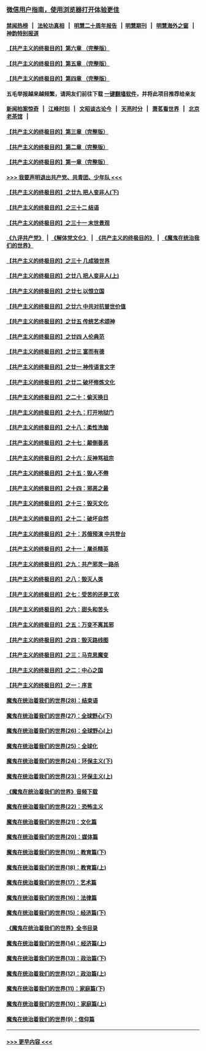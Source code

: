 ### [微信用户指南，使用浏览器打开体验更佳](https://github.com/gfw-breaker/banned-news1/blob/master/indexes/wechat-guide.md?t=0)
#### [禁闻热榜](热点新闻.md?t=0)  &nbsp;&nbsp;|&nbsp;&nbsp; [法轮功真相](https://github.com/gfw-breaker/truth/blob/master/README.md?t=0) &nbsp;&nbsp;|&nbsp;&nbsp; [明慧二十周年报告](https://github.com/gfw-breaker/mh-reports/blob/master/README.md?t=0) &nbsp;&nbsp;|&nbsp;&nbsp;[明慧期刊](https://github.com/gfw-breaker/mh-qikan) &nbsp;&nbsp;|&nbsp;&nbsp; [明慧海外之窗](https://github.com/gfw-breaker/mh-news/blob/master/README.md?t=0) &nbsp;&nbsp;|&nbsp;&nbsp; [神韵特别报道](https://github.com/gfw-breaker/mh-news/blob/master/shenyun.md?t=0)
#### [【共产主义的终极目的】第六章 （完整版）](../pages/nsc422/n11428913.md?t=02170411) 
#### [【共产主义的终极目的】第五章 （完整版）](../pages/nsc422/n11428912.md?t=02170411) 
#### [【共产主义的终极目的】第四章 （完整版）](../pages/nsc422/n11428907.md?t=02170411) 
#### 五毛举报越来越频繁，请网友们前往下载 [一键翻墙软件](https://github.com/gfw-breaker/ssr-accounts)，并将此项目推荐给亲友
#### [新闻拍案惊奇](https://github.com/gfw-breaker/banned-news1/blob/master/pages/link4.md) &nbsp;&nbsp;|&nbsp;&nbsp; [江峰时刻](https://github.com/gfw-breaker/banned-news1/blob/master/pages/link4.md) &nbsp;&nbsp;|&nbsp;&nbsp; [文昭谈古论今](https://github.com/gfw-breaker/banned-news1/blob/master/pages/link4.md) &nbsp;&nbsp;|&nbsp;&nbsp; [天亮时分](https://github.com/gfw-breaker/banned-news1/blob/master/pages/link4.md) &nbsp;&nbsp;|&nbsp;&nbsp; [萧茗看世界](https://github.com/gfw-breaker/banned-news1/blob/master/pages/link4.md) &nbsp;&nbsp;|&nbsp;&nbsp; [北京老茶馆](https://github.com/gfw-breaker/banned-news1/blob/master/pages/link4.md) &nbsp;&nbsp;|&nbsp;&nbsp; 
#### [【共产主义的终极目的】第三章（完整版）](../pages/nsc422/n11428848.md?t=02170411) 
#### [【共产主义的终极目的】第二章（完整版）](../pages/nsc422/n11428831.md?t=02170411) 
#### [【共产主义的终极目的】第一章（完整版）](../pages/nsc422/n11417651.md?t=02170411) 
#### [>>> 我要声明退出共产党、共青团、少年队 <<<](https://github.com/begood0513/goodnews/blob/master/quit/letter.md) 
#### [【共产主义的终极目的】之廿九 把人变非人(下)](../pages/nsc422/n11344140.md?t=02170411) 
#### [【共产主义的终极目的】之三十二 结语](../pages/nsc422/n11360535.md?t=02170411) 
#### [【共产主义的终极目的】之三十一 末世景观](../pages/nsc422/n11351129.md?t=02170411) 
#### [《九评共产党》](https://github.com/begood0513/9ping.md/blob/master/README.md) &nbsp;|&nbsp; [《解体党文化》](../../../../jtdwh.md/blob/master/README.md)  &nbsp;|&nbsp; [《共产主义的终极目的》](../../../../gczydzjmd.md/blob/master/README.md) &nbsp;|&nbsp; [《魔鬼在统治我们的世界》](../../../../mgztzwmdsj.md/blob/master/README.md) 
#### [【共产主义的终极目的】之三十 几成狼世界](../pages/nsc422/n11348280.md?t=02170411) 
#### [【共产主义的终极目的】之廿八 把人变非人(上)](../pages/nsc422/n11340492.md?t=02170411) 
#### [【共产主义的终极目的】之廿七 以恨立国](../pages/nsc422/n11336944.md?t=02170411) 
#### [【共产主义的终极目的】之廿六 中共对抗普世价值](../pages/nsc422/n11324785.md?t=02170411) 
#### [【共产主义的终极目的】之廿五 传统艺术颂神](../pages/nsc422/n11296396.md?t=02170411) 
#### [【共产主义的终极目的】之廿四 人伦典范](../pages/nsc422/n11296397.md?t=02170411) 
#### [【共产主义的终极目的】之廿三 富而有德](../pages/nsc422/n11283598.md?t=02170411) 
#### [【共产主义的终极目的】之廿一 神传语言文字](../pages/nsc422/n11263265.md?t=02170411) 
#### [【共产主义的终极目的】之廿二 破坏修炼文化](../pages/nsc422/n11245728.md?t=02170411) 
#### [【共产主义的终极目的】之二十：偷天换日](../pages/nsc422/n11238846.md?t=02170411) 
#### [【共产主义的终极目的】之十九：打开地狱门](../pages/nsc422/n11206376.md?t=02170411) 
#### [【共产主义的终极目的】之十八：柔性洗脑](../pages/nsc422/n11199994.md?t=02170411) 
#### [【共产主义的终极目的】之十七：颠倒善恶](../pages/nsc422/n11179782.md?t=02170411) 
#### [【共产主义的终极目的】之十六：反神骂祖宗](../pages/nsc422/n11166798.md?t=02170411) 
#### [【共产主义的终极目的】之十五：毁人不倦](../pages/nsc422/n11166792.md?t=02170411) 
#### [【共产主义的终极目的】之十四：邪恶之最](../pages/nsc422/n11150249.md?t=02170411) 
#### [【共产主义的终极目的】之十三：毁灭文化](../pages/nsc422/n11135227.md?t=02170411) 
#### [【共产主义的终极目的】之十二：破坏自然](../pages/nsc422/n11135214.md?t=02170411) 
#### [【共产主义的终极目的】之十：苏俄预演 中共登台](../pages/nsc422/n11118424.md?t=02170411) 
#### [【共产主义的终极目的】之十一：屠杀精英](../pages/nsc422/n11118442.md?t=02170411) 
#### [【共产主义的终极目的】之九：共产邪灵一路杀](../pages/nsc422/n11114139.md?t=02170411) 
#### [【共产主义的终极目的】之八：毁灭人类](../pages/nsc422/n11108503.md?t=02170411) 
#### [【共产主义的终极目的】之七：受苦的还是工农](../pages/nsc422/n11101809.md?t=02170411) 
#### [【共产主义的终极目的】之六：甜头和苦头](../pages/nsc422/n11096971.md?t=02170411) 
#### [【共产主义的终极目的】之五：万变不离其邪](../pages/nsc422/n11091285.md?t=02170411) 
#### [【共产主义的终极目的】之四：毁灭路线图](../pages/nsc422/n11086284.md?t=02170411) 
#### [【共产主义的终极目的】之三：马克思魔变](../pages/nsc422/n11061941.md?t=02170411) 
#### [【共产主义的终极目的】之二：中心之国](../pages/nsc422/n11047728.md?t=02170411) 
#### [【共产主义的终极目的】之一：序言](../pages/nsc422/n11086077.md?t=02170411) 
#### [魔鬼在统治着我们的世界(28)：结束语](../pages/nsc422/n10936246.md?t=02170411) 
#### [魔鬼在统治着我们的世界(27)：全球野心(下)](../pages/nsc422/n10928319.md?t=02170411) 
#### [魔鬼在统治着我们的世界(26)：全球野心(上)](../pages/nsc422/n10900318.md?t=02170411) 
#### [魔鬼在统治着我们的世界(25)：全球化](../pages/nsc422/n10788205.md?t=02170411) 
#### [魔鬼在统治着我们的世界(24)：环保主义(下)](../pages/nsc422/n10695307.md?t=02170411) 
#### [魔鬼在统治着我们的世界(23)：环保主义(上)](../pages/nsc422/n10688613.md?t=02170411) 
#### [《魔鬼在统治着我们的世界》音频下载](../pages/nsc422/n10635553.md?t=02170411) 
#### [魔鬼在统治着我们的世界(22)：恐怖主义](../pages/nsc422/n10614727.md?t=02170411) 
#### [魔鬼在统治着我们的世界(21)：文化篇](../pages/nsc422/n10597706.md?t=02170411) 
#### [魔鬼在统治着我们的世界(20)：媒体篇](../pages/nsc422/n10586579.md?t=02170411) 
#### [魔鬼在统治着我们的世界(19)：教育篇(下)](../pages/nsc422/n10564808.md?t=02170411) 
#### [魔鬼在统治着我们的世界(18)：教育篇(上)](../pages/nsc422/n10526970.md?t=02170411) 
#### [魔鬼在统治着我们的世界(17)：艺术篇](../pages/nsc422/n10499093.md?t=02170411) 
#### [魔鬼在统治着我们的世界(16)：法律篇](../pages/nsc422/n10485969.md?t=02170411) 
#### [魔鬼在统治着我们的世界(15)：经济篇(下)](../pages/nsc422/n10469975.md?t=02170411) 
#### [《魔鬼在统治着我们的世界》全书目录](../pages/nsc422/n10464261.md?t=02170411) 
#### [魔鬼在统治着我们的世界(14)：经济篇(上)](../pages/nsc422/n10457370.md?t=02170411) 
#### [魔鬼在统治着我们的世界(13)：政治篇(下)](../pages/nsc422/n10448270.md?t=02170411) 
#### [魔鬼在统治着我们的世界(12)：政治篇(上)](../pages/nsc422/n10444576.md?t=02170411) 
#### [魔鬼在统治着我们的世界(11)：家庭篇(下)](../pages/nsc422/n10440961.md?t=02170411) 
#### [魔鬼在统治着我们的世界(10)：家庭篇(上)](../pages/nsc422/n10435448.md?t=02170411) 
#### [魔鬼在统治着我们的世界(9)：信仰篇](../pages/nsc422/n10432159.md?t=02170411) 

----
#### [ >>> 更早内容 <<< ](../indexes/nsc422-earlier.md)
